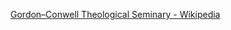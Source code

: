 ﻿[Gordon–Conwell Theological Seminary - Wikipedia](https://en.wikipedia.org/wiki/Gordon%E2%80%93Conwell_Theological_Seminary)